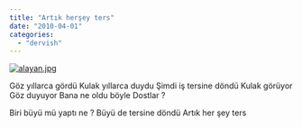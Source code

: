 ```yaml
---
title: "Artık herşey ters"
date: "2010-04-01"
categories: 
  - "dervish"
---
```


[![alayan.jpg](/uploads/2010/04/alayan.jpg)](/uploads/2010/04/alayan.jpg "alayan.jpg")

Göz yıllarca gördü Kulak yıllarca duydu Şimdi iş tersine döndü Kulak görüyor Göz duyuyor Bana ne oldu böyle Dostlar ?

Biri büyü mü yaptı ne ? Büyü de tersine döndü Artık her şey ters
